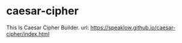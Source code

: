# caesar-cipher
This Is Caesar Cipher Builder.
url: https://speaklow.github.io/caesar-cipher/index.html
